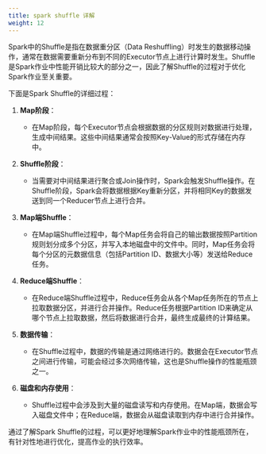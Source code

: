 ```yaml
---
title: spark shuffle 详解
weight: 12
---
```


Spark中的Shuffle是指在数据重分区（Data Reshuffling）时发生的数据移动操作，通常在数据需要重新分布到不同的Executor节点上进行计算时发生。Shuffle是Spark作业中性能开销比较大的部分之一，因此了解Shuffle的过程对于优化Spark作业至关重要。

下面是Spark Shuffle的详细过程：

1. **Map阶段**：
   - 在Map阶段，每个Executor节点会根据数据的分区规则对数据进行处理，生成中间结果。这些中间结果通常会按照Key-Value的形式存储在内存中。

2. **Shuffle阶段**：
   - 当需要对中间结果进行聚合或Join操作时，Spark会触发Shuffle操作。在Shuffle阶段，Spark会将数据根据Key重新分区，并将相同Key的数据发送到同一个Reducer节点上进行合并。

3. **Map端Shuffle**：
   - 在Map端Shuffle过程中，每个Map任务会将自己的输出数据按照Partition规则划分成多个分区，并写入本地磁盘中的文件中。同时，Map任务会将每个分区的元数据信息（包括Partition ID、数据大小等）发送给Reduce任务。

4. **Reduce端Shuffle**：
   - 在Reduce端Shuffle过程中，Reduce任务会从各个Map任务所在的节点上拉取数据分区，并进行合并操作。Reduce任务根据Partition ID来确定从哪个节点上拉取数据，然后将数据进行合并，最终生成最终的计算结果。

5. **数据传输**：
   - 在Shuffle过程中，数据的传输是通过网络进行的。数据会在Executor节点之间进行传输，可能会经过多次网络传输，这也是Shuffle操作的性能瓶颈之一。

6. **磁盘和内存使用**：
   - Shuffle过程中会涉及到大量的磁盘读写和内存使用。在Map端，数据会写入磁盘文件中；在Reduce端，数据会从磁盘读取到内存中进行合并操作。

通过了解Spark Shuffle的过程，可以更好地理解Spark作业中的性能瓶颈所在，有针对性地进行优化，提高作业的执行效率。
